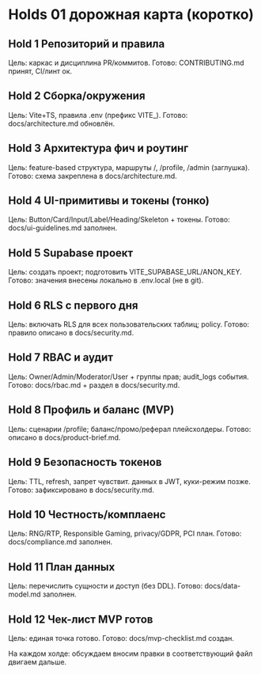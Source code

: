 ﻿# Holds 01  дорожная карта (коротко)

## Hold 1  Репозиторий и правила
Цель: каркас и дисциплина PR/коммитов.
Готово: CONTRIBUTING.md принят, CI/линт  ок.

## Hold 2  Сборка/окружения
Цель: Vite+TS, правила .env (префикс VITE_).
Готово: docs/architecture.md обновлён.

## Hold 3  Архитектура фич и роутинг
Цель: feature-based структура, маршруты /, /profile, /admin (заглушка).
Готово: схема закреплена в docs/architecture.md.

## Hold 4  UI-примитивы и токены (тонко)
Цель: Button/Card/Input/Label/Heading/Skeleton + токены.
Готово: docs/ui-guidelines.md заполнен.

## Hold 5  Supabase проект
Цель: создать проект; подготовить VITE_SUPABASE_URL/ANON_KEY.
Готово: значения внесены локально в .env.local (не в git).

## Hold 6  RLS с первого дня
Цель: включать RLS для всех пользовательских таблиц; policy.
Готово: правило описано в docs/security.md.

## Hold 7  RBAC и аудит
Цель: Owner/Admin/Moderator/User + группы прав; audit_logs события.
Готово: docs/rbac.md + раздел в docs/security.md.

## Hold 8  Профиль и баланс (MVP)
Цель: сценарии /profile; баланс/промо/реферал  плейсхолдеры.
Готово: описано в docs/product-brief.md.

## Hold 9  Безопасность токенов
Цель: TTL, refresh, запрет чувствит. данных в JWT, куки-режим позже.
Готово: зафиксировано в docs/security.md.

## Hold 10  Честность/комплаенс
Цель: RNG/RTP, Responsible Gaming, privacy/GDPR, PCI  план.
Готово: docs/compliance.md заполнен.

## Hold 11  План данных
Цель: перечислить сущности и доступ (без DDL).
Готово: docs/data-model.md заполнен.

## Hold 12  Чек-лист MVP готов
Цель: единая точка готово.
Готово: docs/mvp-checklist.md создан.

 На каждом холде: обсуждаем  вносим правки в соответствующий файл  двигаем дальше.
